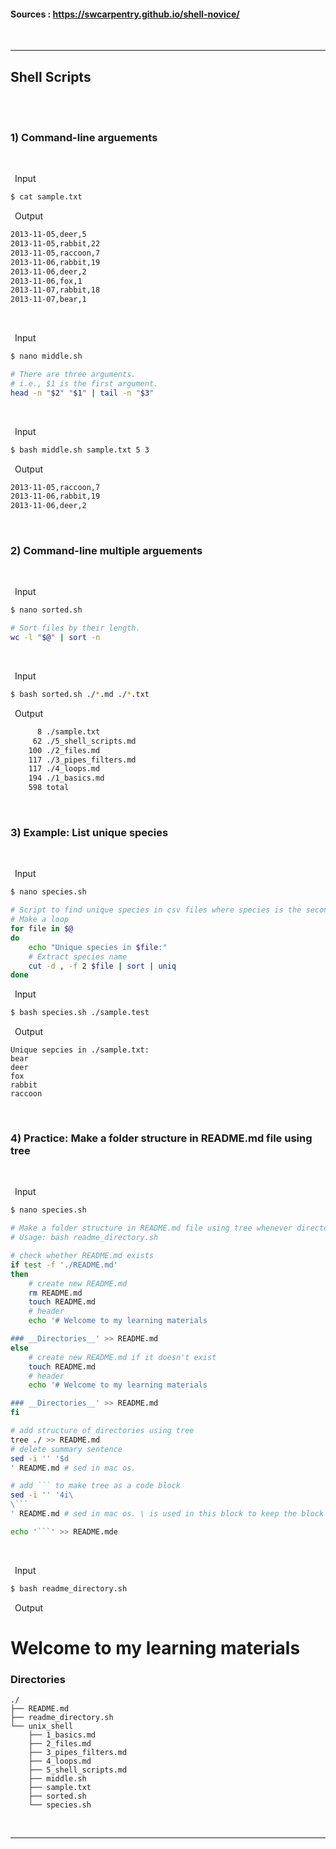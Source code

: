 
#### Sources : https://swcarpentry.github.io/shell-novice/
<br>

---
## __Shell Scripts__
<br>
<br>

### __1) Command-line arguements__
<br>

&ensp;Input
```bash
$ cat sample.txt
```

&ensp;Output
```bash
2013-11-05,deer,5
2013-11-05,rabbit,22
2013-11-05,raccoon,7
2013-11-06,rabbit,19
2013-11-06,deer,2
2013-11-06,fox,1
2013-11-07,rabbit,18
2013-11-07,bear,1
```
<br>

&ensp;Input
```bash
$ nano middle.sh

# There are three arguments.
# i.e., $1 is the first argument.
head -n "$2" "$1" | tail -n "$3"
```
<br>

&ensp;Input
```bash
$ bash middle.sh sample.txt 5 3
```

&ensp;Output
```bash
2013-11-05,raccoon,7
2013-11-06,rabbit,19
2013-11-06,deer,2
```
<br>

### __2) Command-line multiple arguements__
<br>

&ensp;Input
```bash
$ nano sorted.sh

# Sort files by their length.
wc -l "$@" | sort -n
```
<br>

&ensp;Input
```bash
$ bash sorted.sh ./*.md ./*.txt
```

&ensp;Output
```bash
      8 ./sample.txt
     62 ./5_shell_scripts.md
    100 ./2_files.md
    117 ./3_pipes_filters.md
    117 ./4_loops.md
    194 ./1_basics.md
    598 total
```
<br>

### __3) Example: List unique species__
<br>

&ensp;Input
```bash
$ nano species.sh

# Script to find unique species in csv files where species is the second data field
# Make a loop
for file in $@
do
    echo "Unique species in $file:"
    # Extract species name
    cut -d , -f 2 $file | sort | uniq
done
```

&ensp;Input
```bash
$ bash species.sh ./sample.test
```

&ensp;Output
```
Unique sepcies in ./sample.txt:
bear
deer
fox
rabbit
raccoon
```
<br>

### __4) Practice: Make a folder structure in README.md file using tree__
<br>

&ensp;Input
```bash
$ nano species.sh

# Make a folder structure in README.md file using tree whenever directories are updated.
# Usage: bash readme_directory.sh

# check whether README.md exists
if test -f './README.md'
then
    # create new README.md
    rm README.md
    touch README.md
    # header
    echo '# Welcome to my learning materials

### __Directories__' >> README.md
else
    # create new README.md if it doesn't exist
    touch README.md
    # header
    echo '# Welcome to my learning materials

### __Directories__' >> README.md
fi

# add structure of directories using tree
tree ./ >> README.md
# delete summary sentence
sed -i '' '$d
' README.md # sed in mac os.

# add ``` to make tree as a code block
sed -i '' '4i\
\```
' README.md # sed in mac os. \ is used in this block to keep the block in the markdown file.

echo '```' >> README.mde
```
<br>

&ensp;Input
```bash
$ bash readme_directory.sh
```

&ensp;Output

# Welcome to my learning materials

### __Directories__
```
./
├── README.md
├── readme_directory.sh
└── unix_shell
    ├── 1_basics.md
    ├── 2_files.md
    ├── 3_pipes_filters.md
    ├── 4_loops.md
    ├── 5_shell_scripts.md
    ├── middle.sh
    ├── sample.txt
    ├── sorted.sh
    └── species.sh

```
<br>

---